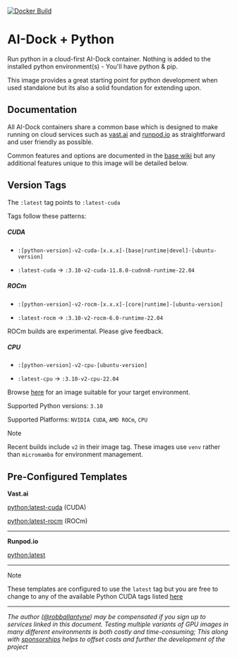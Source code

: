 [![Docker Build](https://github.com/ai-dock/python/actions/workflows/docker-build.yml/badge.svg)](https://github.com/ai-dock/python/actions/workflows/docker-build.yml)

# AI-Dock + Python

Run python in a cloud-first AI-Dock container. Nothing is added to the installed python environment(s) - You'll have python & pip.

This image provides a great starting point for python development when used standalone but its also a solid foundation for extending upon.


## Documentation

All AI-Dock containers share a common base which is designed to make running on cloud services such as [vast.ai](https://link.ai-dock.org/vast.ai) and [runpod.io](https://link.ai-dock.org/runpod.io) as straightforward and user friendly as possible.

Common features and options are documented in the [base wiki](https://github.com/ai-dock/base-image/wiki) but any additional features unique to this image will be detailed below.


## Version Tags

The `:latest` tag points to `:latest-cuda`

Tags follow these patterns:

##### _CUDA_
- `:[python-version]-v2-cuda-[x.x.x]-[base|runtime|devel]-[ubuntu-version]`

- `:latest-cuda` &rarr; `:3.10-v2-cuda-11.8.0-cudnn8-runtime-22.04`

##### _ROCm_
- `:[python-version]-v2-rocm-[x.x.x]-[core|runtime]-[ubuntu-version]`

- `:latest-rocm` &rarr; `:3.10-v2-rocm-6.0-runtime-22.04`

ROCm builds are experimental. Please give feedback.

##### _CPU_
- `:[python-version]-v2-cpu-[ubuntu-version]`

- `:latest-cpu` &rarr; `:3.10-v2-cpu-22.04`

Browse [here](https://github.com/ai-dock/python/pkgs/container/python) for an image suitable for your target environment.

Supported Python versions: `3.10`

Supported Platforms: `NVIDIA CUDA`, `AMD ROCm`, `CPU`

>[!NOTE]  
>Recent builds include `v2` in their image tag.  These images use `venv` rather than `micromamba` for environment management.



## Pre-Configured Templates

**Vast.​ai**

[python:latest-cuda](https://link.ai-dock.org/template-vast-python) (CUDA)

[python:latest-rocm](https://link.ai-dock.org/template-vast-python-rocm) (ROCm)

---

**Runpod.​io**

[python:latest](https://link.ai-dock.org/template-runpod-python)

---

>[!NOTE]  
>These templates are configured to use the `latest` tag but you are free to change to any of the available Python CUDA tags listed [here](https://github.com/ai-dock/python/pkgs/container/python)

---

_The author ([@robballantyne](https://github.com/robballantyne)) may be compensated if you sign up to services linked in this document. Testing multiple variants of GPU images in many different environments is both costly and time-consuming; This along with [sponsorships](https://github.com/sponsors/ai-dock) helps to offset costs and further the development of the project_

